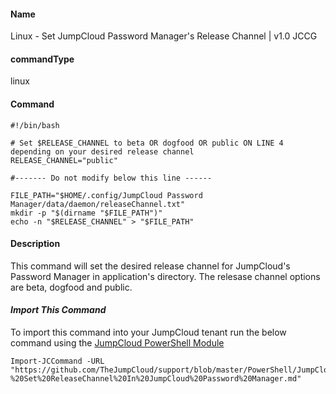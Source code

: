 #### Name

Linux - Set JumpCloud Password Manager's Release Channel | v1.0 JCCG

#### commandType

linux

#### Command

```
#!/bin/bash

# Set $RELEASE_CHANNEL to beta OR dogfood OR public ON LINE 4 depending on your desired release channel
RELEASE_CHANNEL="public"

#------- Do not modify below this line ------

FILE_PATH="$HOME/.config/JumpCloud Password Manager/data/daemon/releaseChannel.txt"
mkdir -p "$(dirname "$FILE_PATH")"
echo -n "$RELEASE_CHANNEL" > "$FILE_PATH"
```

#### Description

This command will set the desired release channel for JumpCloud's Password Manager in application's directory. The relesase channel options are beta, dogfood and public.

#### *Import This Command*

To import this command into your JumpCloud tenant run the below command using the [JumpCloud PowerShell Module](https://github.com/TheJumpCloud/support/wiki/Installing-the-JumpCloud-PowerShell-Module)

```
Import-JCCommand -URL "https://github.com/TheJumpCloud/support/blob/master/PowerShell/JumpCloud%20Commands%20Gallery/Linux%20Commands/Linux%20-%20Set%20ReleaseChannel%20In%20JumpCloud%20Password%20Manager.md"
```